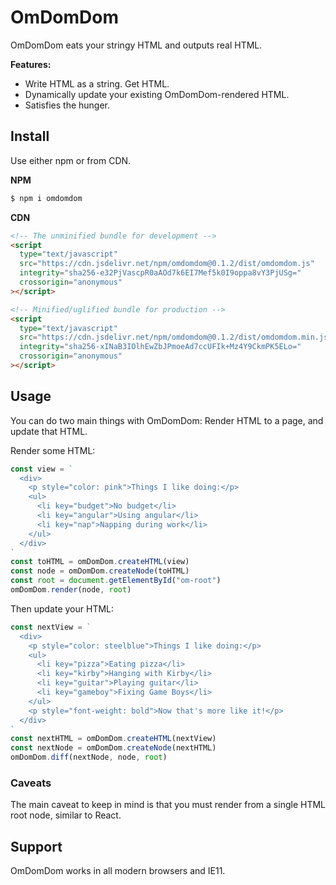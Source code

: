 # OmDomDom

OmDomDom eats your stringy HTML and outputs real HTML.

**Features:**

- Write HTML as a string. Get HTML.
- Dynamically update your existing OmDomDom-rendered HTML.
- Satisfies the hunger.

## Install

Use either npm or from CDN.

**NPM**

```sh
$ npm i omdomdom
```

**CDN**

```html
<!-- The unminified bundle for development -->
<script
  type="text/javascript"
  src="https://cdn.jsdelivr.net/npm/omdomdom@0.1.2/dist/omdomdom.js"
  integrity="sha256-e32PjVascpR0aAOd7k6EI7Mef5k0I9oppa8vY3PjUSg="
  crossorigin="anonymous"
></script>

<!-- Minified/uglified bundle for production -->
<script
  type="text/javascript"
  src="https://cdn.jsdelivr.net/npm/omdomdom@0.1.2/dist/omdomdom.min.js"
  integrity="sha256-xINaB3IOlhEwZbJPmoeAd7ccUFIk+Mz4Y9CkmPK5ELo="
  crossorigin="anonymous"
></script>
```

## Usage

You can do two main things with OmDomDom: Render HTML to a page, and update that HTML.

Render some HTML:

```js
const view = `
  <div>
    <p style="color: pink">Things I like doing:</p>
    <ul>
      <li key="budget">No budget</li>
      <li key="angular">Using angular</li>
      <li key="nap">Napping during work</li>
    </ul>
  </div>
`
const toHTML = omDomDom.createHTML(view)
const node = omDomDom.createNode(toHTML)
const root = document.getElementById("om-root")
omDomDom.render(node, root)
```

Then update your HTML:

```js
const nextView = `
  <div>
    <p style="color: steelblue">Things I like doing:</p>
    <ul>
      <li key="pizza">Eating pizza</li>
      <li key="kirby">Hanging with Kirby</li>
      <li key="guitar">Playing guitar</li>
      <li key="gameboy">Fixing Game Boys</li>
    </ul>
    <p style="font-weight: bold">Now that's more like it!</p>
  </div>
`
const nextHTML = omDomDom.createHTML(nextView)
const nextNode = omDomDom.createNode(nextHTML)
omDomDom.diff(nextNode, node, root)
```

### Caveats

The main caveat to keep in mind is that you must render from a single HTML root node, similar to React.

## Support

OmDomDom works in all modern browsers and IE11.
